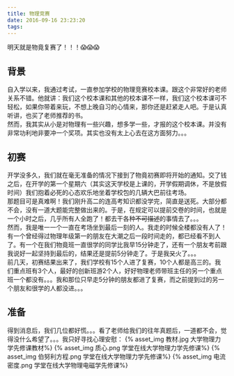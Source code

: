 ```yaml
---
title: 物理竞赛
date: 2016-09-16 23:23:20
tags:
---
```

明天就是物竟复赛了！！！😱😱😱
<!-- more -->
## 背景
自入学以来，我通过考试，一直参加学校的物理竞赛校本课。跟这个非常好的老师关系不错。他就讲：我们这个校本课和其他的校本课不一样，我们这个校本课可不轻松，如果你带着来玩，不想上晚自习的心情来，那你还是赶紧走人吧。于是认真听讲，也买了老师推荐的书。  
然而，我其实从小是对物理有一些兴趣，想多学一些，才报的这个校本课。并没有非常功利地非要冲一个奖项。其实也没有太上心去在这方面努力。。。
## 初赛
开学没多久，我们就在毫无准备的情况下接到了物竟初赛即将开始的通知。交了钱之后，在开学的第一个星期六（其实这天学校是上课的，开学假期调休，不是放假时间）我们抱着必死的心态欢乐地坐着学校包的几辆大巴前往考场。  
那题目可是真难啊！我们刚升高二的连高考知识都没学完，简直是送死。大部分都不会，没有一道大题能完整做出来的。于是，在规定可以提前交卷的时间，也就是一个小时之后，几乎所有人全跑了！都去干各种~~不可描述~~的事情去了。。。  
然而，我是唯一一个一直在考场坐到最后一刻的人。我走的时候全楼都没有人了！有一个曾经得过物理年级第一的朋友在大潮之后一段时间走的，都已经看不到人了。有一个在我们物竟班一直很学的同学比我早15分钟走了，还有一个朋友考前跟我说好一起坚持到最后的，结果还是提前5分钟走了。于是我~~又~~火了。。。  
前几天，初赛结果出来了，我们学校有15个人进了复赛，10个人都是高三的。我们重点班有3个人，最好的创新班游2个人，好好物理老师带班主任的另一个重点班一个都没有。。。我和那位只早走5分钟的朋友都进了复赛，而之前提到过的另一个朋友和很学的人都没进。。。
## 准备
得到消息后，我们几位都好慌。。。看了老师给我们的往年真题后，一道都不会，觉得没什么希望了。。。我只好寻找心理安慰：
{% asset_img 教材.jpg 大学物理力学先修课教材%}
{% asset_img 质心.png 学堂在线大学物理力学先修课%}
{% asset_img 伯努利方程.png 学堂在线大学物理力学先修课%}
{% asset_img 电流密度.png 学堂在线大学物理电磁学先修课%}
